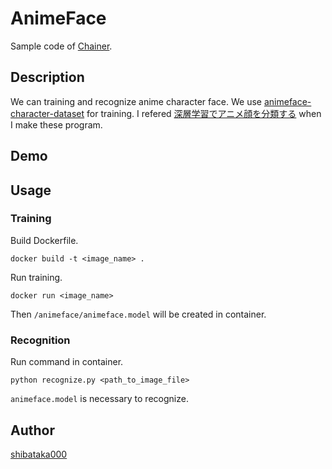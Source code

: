 # AnimeFace

Sample code of [Chainer](http://chainer.org/).

## Description
We can training and recognize anime character face.
We use [animeface-character-dataset](http://www.nurs.or.jp/~nagadomi/animeface-character-dataset/) for training.
I refered [深層学習でアニメ顔を分類する](http://qiita.com/hogefugabar/items/312707a09d29632e7288) when I make these program.

## Demo

## Usage

### Training
Build Dockerfile.

```
docker build -t <image_name> .
```

Run training.

```
docker run <image_name>
```

Then `/animeface/animeface.model` will be created in container.

### Recognition
Run command in container.

```
python recognize.py <path_to_image_file>
```

`animeface.model` is necessary to recognize.

## Author

[shibataka000](https://github.com/shibataka000)
